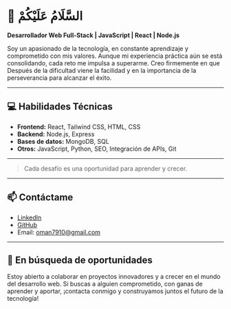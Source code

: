 # 👋 السَّلَامُ عَلَيْكُمْ

**Desarrollador Web Full-Stack | JavaScript | React | Node.js**

Soy un apasionado de la tecnología, en constante aprendizaje y comprometido con mis valores. Aunque mi experiencia práctica aún se está consolidando, cada reto me impulsa a superarme. Creo firmemente en que Después de la dificultad viene la facilidad y en la importancia de la perseverancia para alcanzar el éxito.

---

## 💻 Habilidades Técnicas

- **Frontend:** React, Tailwind CSS, HTML, CSS
- **Backend:** Node.js, Express
- **Bases de datos:** MongoDB, SQL
- **Otros:** JavaScript, Python, SEO, Integración de APIs, Git

--- 

> Cada desafío es una oportunidad para aprender y crecer.

---

## 📫 Contáctame

- [LinkedIn](https://www.linkedin.com/in/ousman-krubally-196ba1273/)
- [GitHub](https://github.com/ousman08)
- Email: [oman7910@gmail.com](mailto:oman7910@gmail.com)

---

## 🚀 En búsqueda de oportunidades

Estoy abierto a colaborar en proyectos innovadores y a crecer en el mundo del desarrollo web. Si buscas a alguien comprometido, con ganas de aprender y aportar, ¡contacta conmigo y construyamos juntos el futuro de la tecnología!

